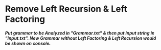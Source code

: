# Remove Left Recursion & Left Factoring
##### Put grammar to be Analyzed in **"Grammar.txt"** & then put input string in **"Input.txt"**. New Grammar without Left Factoring & Left Recursion would be shown on console. 
